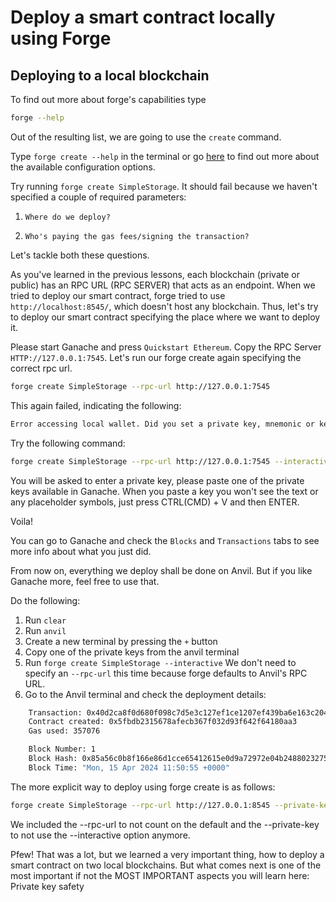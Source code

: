 # Deploy a smart contract locally using Forge

## Deploying to a local blockchain

To find out more about forge's capabilities type

```bash
forge --help
```

Out of the resulting list, we are going to use the `create` command.

Type `forge create --help` in the terminal or go [here](https://book.getfoundry.sh/reference/forge/forge-create) to find out more about the available configuration options.

Try running `forge create SimpleStorage`. It should fail because we haven't specified a couple of required parameters:

1. `Where do we deploy?`

2. `Who's paying the gas fees/signing the transaction?`

Let's tackle both these questions.

As you've learned in the previous lessons, each blockchain (private or public) has an RPC URL (RPC SERVER) that acts as an endpoint. When we tried to deploy our smart contract, forge tried to use `http://localhost:8545/`, which doesn't host any blockchain. Thus, let's try to deploy our smart contract specifying the place where we want to deploy it.

Please start Ganache and press `Quickstart Ethereum`. Copy the RPC Server `HTTP://127.0.0.1:7545`. Let's run our forge create again specifying the correct rpc url.

```bash
forge create SimpleStorage --rpc-url http://127.0.0.1:7545
```

This again failed, indicating the following:

```bash
Error accessing local wallet. Did you set a private key, mnemonic or keystore?
```

Try the following command:

```bash
forge create SimpleStorage --rpc-url http://127.0.0.1:7545 --interactive
```

You will be asked to enter a private key, please paste one of the private keys available in Ganache. When you paste a key you won't see the text or any placeholder symbols, just press CTRL(CMD) + V and then ENTER.

Voila!

You can go to Ganache and check the `Blocks` and `Transactions` tabs to see more info about what you just did.

From now on, everything we deploy shall be done on Anvil. But if you like Ganache more, feel free to use that.

Do the following:

1. Run `clear`
2. Run `anvil`
3. Create a new terminal by pressing the `+` button
4. Copy one of the private keys from the anvil terminal
5. Run `forge create SimpleStorage --interactive`
   We don't need to specify an `--rpc-url` this time because forge defaults to Anvil's RPC URL.
6. Go to the Anvil terminal and check the deployment details:

```bash
    Transaction: 0x40d2ca8f0d680f098c7d5e3c127ef1ce1207ef439ba6e163c2042483e15998a6
    Contract created: 0x5fbdb2315678afecb367f032d93f642f64180aa3
    Gas used: 357076

    Block Number: 1
    Block Hash: 0x85a56c0b8f166e86d1cce65412615e0d9a72972e04b2488023275131ea27330a
    Block Time: "Mon, 15 Apr 2024 11:50:55 +0000"

```

The more explicit way to deploy using forge create is as follows:

```bash
forge create SimpleStorage --rpc-url http://127.0.0.1:8545 --private-key 0xac0974bec39a17e36ba4a6b4d238ff944bacb478cbed5efcae784d7bf4f2ff80
```

We included the --rpc-url to not count on the default and the --private-key to not use the --interactive option anymore.

Pfew! That was a lot, but we learned a very important thing, how to deploy a smart contract on two local blockchains. But what comes next is one of the most important if not the MOST IMPORTANT aspects you will learn here: Private key safety
